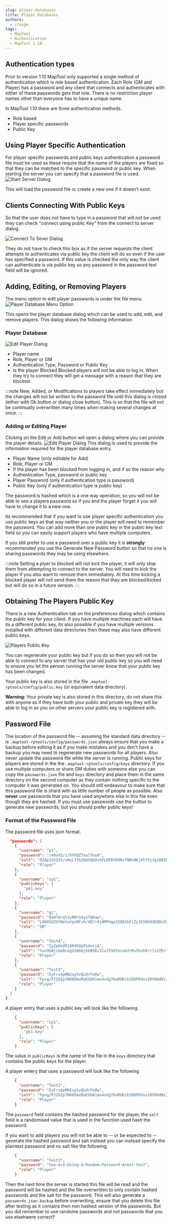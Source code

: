 ```yaml
---
slug: player-databases
title: Player Databases
authors:
  - craigw
tags:
  - MapTool
  - Authentication
  - MapTool 1.10
---
```


## Authentication types
Prior to version 1.10 MapTool only supported a single method of authentication which is role based authentication. Each Role (GM and Player) has a password and any client that connects and authenticates with either of these passwords gets that role. There is no restriction player names other than everyone has to have a unique name.

In MapTool 1.10 there are three authentication methods.
* Role based
* Player specific passwords
* Public Key

## Using Player Specific Authentication
For player specific passwords and public keys authentication a password file must be used as these require that the name of the players are fixed so that they can be matched to the specific password or public key. When starting the server you can specify that a password file is used. ![Start Server Dialog](./start-server-dialog.png)

This will load the password file or create a new one if it doesn't exist.


## Clients Connecting With Public Keys
So that the user does not have to type in a password that will not be used they can check "connect using public Key" from the connect to server dialog.

![Connect To Sever Dialog](./connect-using-public-key.png)

They do not have to check this box as if the server requests the client attempts to authenticates via public key the client will do so even if the user has specified a password. If this value is checked the only way the client can authenticate is via public key so any password in the password text field will be ignored.


## Adding, Editing, or Removing Players
The menu option to edit player passwords is under the file menu. ![Player Database Menu Option](./player-database-menu.png)

This opens the player database dialog which can be used to add, edit, and remove players. This dialog shows the following information

### Player Database
![Edit Player Dialog](./player-database.png)
* Player name
* Role, Player or GM
* Authentication Type, Password or Public Key
* Is the player Blocked Blocked players will not be able to log in. When they try to connect they will get a message with a reason that they are blocked.

:::note
New, Added, or Modifications to players take effect immediately but the changes will not be written to the password file until this dialog is closed (either with Ok button or dialog close button). This is so that the file will not be continually overwritten many times when making several changes at once.
:::


### Adding or Editing Player
Clicking on the Edit or Add button will open a dialog where you can provide the player details. ![Edit Player Dialog](./edit-player-dialog.png) This dialog is used to provide the information required for the player database entry.
* Player Name (only editable for Add)
* Role, Player or GM
* If the player has been blocked from logging in, and if so the reason why
* Authentication Type, password or public key
* Player Password (only if authentication type is password)
* Public Key (only if authentication type is public key)

The password is hashed which is a one way operation, so you will not be able to see a players password so if you and the player forget it you will have to change it to a new one.

Its recommended that if you want to use player specific authentication you use public keys as that way neither you or the player will need to remember the password. You can add more than one public key in the public key text field so you can easily support players who have multiple computers.

If you still prefer to use a password over a public key it is **strongly** recommended you use the Generate New Password button so that no one is sharing passwords they may be using elsewhere.

:::note
Setting a plyer to blocked will not kick the player, it will only stop them from attempting to connect to the server. You will need to kick the player if you also want to remove them immediately. At this time kicking a blocked player will not send them the reason that they are blocked/kicked but will do so in a future version.
:::

## Obtaining The Players Public Key
There is a new Authentication tab on the preferences dialog which contains the public key for your client. If you have multiple machines each will have its a different public key, its also possible if you have multiple versions installed with different data directories then these may also have different public keys.

![Players Public Key](./public-key.png)

You can regenerate your public key but if you do so then you will not be able to connect to any server that has your old public key so you will need to ensure you let the person running the server know that your public key has been changed.

Your public key is also stored in the file `.maptool-rptools/config/public.key` (or equivalent data directory).

**Warning:** Your private key is also stored in this directory, do not share this with anyone as if they have both your public and private key they will be able to log in as you on other servers your public key is registered with.


## Password File
The location of the password file -- assuming the standard data directory -- is `.maptool-rptools/config/passwords.json` always ensure that you make a backup before editing it as if you make mistakes and you don't have a backup you may need to regenerate new passwords for all players. Also never update the password file while the server is running. Public keys for players are stored in the the `.maptool-rptools/config/keys` directory. If you use multiple computers or share GM duties with someone else you can copy the `passwords.json` file and `keys` directory and place them in the same directory on the second computer as they contain nothing specific to the computer it was generated on. You should still endeavour to make sure that this password file is shard with as little number of people as possible. Also **never** use passwords that you have used anywhere else in this file even though they are hashed. If you must use passwords use the button to generate new passwords, but you should prefer public keys!

### Format of the Password File
The password file uses json format.
```json
  "passwords": [
    {
      "username": "p1",
      "password": "/49vX2/i/5YhQZTaalYnoA",
      "salt": "DZAp3sKZSY/vWuLfTG26mhQbOx5PLNT0tRdNvTNMn8KjDlY3jJg180ZBN56ehfkygOk6v0CgySZaufGkOKj7RqOwudzoWZhtNGSabkbI4s85TG7Ecfz8HQQRfIi1XtWrlqkrnuiyD8zQFg9zNr0xvQlUwzL5UOK7emt/xPr2QfU",
      "role": "Player"
    },
    {
      "username": "sp1",
      "publicKeys": [
        "pk1.key"
      ],
      "role": "Player"
    },
    {
      "username": "g1",
      "password": "9SH7OrqlXyRMrSXy2fQHaw",
      "salt": "LOWXSGZ5tNeCwVpzNFuK/4EC+9jHMPmgpZ3Q05kElZyJKSWk0dGQOuZWADH2ZYAs4UvN3DVczMbAO6Dm5+NdnvsZsb/SnZ/xEM0QZ5yvmOh0bGjWEHwqTwFBbRUrzlpzy1nNKdJU8e7G2qWmaLUCDSV5Ut50l9aBfeL29d5btLA",
      "role": "GM"
    },
    {
      "username": "Test4",
      "password": "ZyZpHxUR18RdhQpFk4n+jA",
      "salt": "SucHGWjcbeDcegZo8A6jekB56iICulF3OtbcomJ+MsShuhKrrls2ZE+T25aTj/xAFu5wZlfE129LgBYvw/C3q2zeEyvjEmXprq5rzW8+c8VaXIRPSHbz5ursX5pRL8qcxbsCm4RFozld6R9/P6+IC3TC3DWoq6CRsvzHpIO2Nnc",
      "role": "Player"
    },
    {
      "username": "Test3",
      "password": "EyFrs4pM6Euy5zQLHrFoOw",
      "salt": "Fpvg/PJZGIp7N68OmxMaEGOA1mo4vdg7KoRUDik3Q6P6VovI0YOOdNi3iyo9WgcuukhXjlSoxBqG3Cz/hNQRVVgsXdGwcb86K20imFBbfyzpuNt3a/51u9HTQuYoE8FzzNsTdCI/VPmyQjgvP+AwSYT0i7m/GRXdtugoOWGnDgY",
      "role": "Player"
    }
  ]
}
```

A player entry that uses a public key will look like the following
```json
    {
      "username": "sp1",
      "publicKeys": [
        "pk1.key"
      ],
      "role": "Player"
    }
```
The value in `publicKeys` is the name of the file in the `keys` directory that contains the public keys for the player.

A player entery that uses a password will look like the following
```json
    {
      "username": "Test3",
      "password": "EyFrs4pM6Euy5zQLHrFoOw",
      "salt": "Fpvg/PJZGIp7N68OmxMaEGOA1mo4vdg7KoRUDik3Q6P6VovI0YOOdNi3iyo9WgcuukhXjlSoxBqG3Cz/hNQRVVgsXdGwcb86K20imFBbfyzpuNt3a/51u9HTQuYoE8FzzNsTdCI/VPmyQjgvP+AwSYT0i7m/GRXdtugoOWGnDgY",
      "role": "Player"
    }
```
The `password` field contains the hashed password for the player, the `salt` field is a randomised value that is used in the function used hash the password.

If you want to add players you will not be able to -- or be expected to -- generate the hashed password and salt instead you can instead specify the plaintext password and no salt like the following.
```json
    {
      "username": "Test3",
      "password": "You-Are-Using-A-Random-Password-Arent-You?",
      "role": "Player"
    }
```
Then the next time the server is started this file will be read and the password will be hashed and the file overwritten to only contain hashed passwords and the salt for the password. This will also generate a `passwords.json.backup` before overwriting, ensure that you delete this file after testing as it contains then non hashed version of the passwords. But you did remember to use randome passwords and not passwords that you use elsehwere correct?